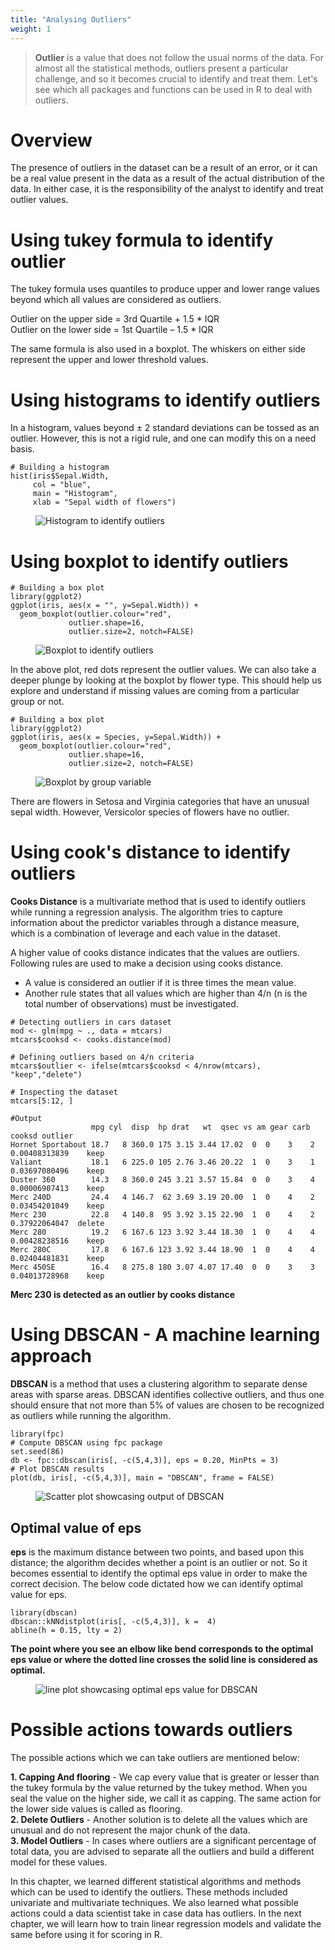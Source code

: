 ```yaml
---
title: "Analysing Outliers"
weight: 1
---
```


> **Outlier** is a value that does not follow the usual norms of the data. For almost all the statistical methods, outliers present a particular challenge, and so it becomes crucial to identify and treat them. Let's see which all packages and functions can be used in R to deal with outliers.

# Overview
The presence of outliers in the dataset can be a result of an error, or it can be a real value present in the data as a result of the actual distribution of the data. In either case, it is the responsibility of the analyst to identify and treat outlier values.

# Using tukey formula to identify outlier
The tukey formula uses quantiles to produce upper and lower range values beyond which all values are considered as outliers.

Outlier on the upper side = 3rd Quartile + 1.5 * IQR<br/>
Outlier on the lower side = 1st Quartile – 1.5 * IQR

The same formula is also used in a boxplot. The whiskers on either side represent the upper and lower threshold values.

# Using histograms to identify outliers
In a histogram, values beyond ± 2 standard deviations can be tossed as an outlier. However, this is not a rigid rule, and one can modify this on a need basis.

```
# Building a histogram
hist(iris$Sepal.Width,
     col = "blue",
     main = "Histogram",
     xlab = "Sepal width of flowers")
```

<figure>
  <img src="/images/outlier/hist1.jpeg" alt="Histogram to identify outliers">
</figure>

# Using boxplot to identify outliers

```
# Building a box plot
library(ggplot2)
ggplot(iris, aes(x = "", y=Sepal.Width)) +
  geom_boxplot(outlier.colour="red",
             outlier.shape=16,
             outlier.size=2, notch=FALSE)
```

<figure>
  <img src="/images/outlier/boxplot1.jpeg" alt="Boxplot to identify outliers">
</figure>

In the above plot, red dots represent the outlier values. We can also take a deeper plunge by looking at the boxplot by flower type. This should help us explore and understand if missing values are coming from a particular group or not.

```
# Building a box plot
library(ggplot2)
ggplot(iris, aes(x = Species, y=Sepal.Width)) +
  geom_boxplot(outlier.colour="red",
             outlier.shape=16,
             outlier.size=2, notch=FALSE)
```

<figure>
  <img src="/images/outlier/boxplot2.jpeg" alt="Boxplot by group variable">
</figure>

There are flowers in Setosa and Virginia categories that have an unusual sepal width. However, Versicolor species of flowers have no outlier.

# Using cook's distance to identify outliers
**Cooks Distance** is a multivariate method that is used to identify outliers while running a regression analysis. The algorithm tries to capture information about the predictor variables through a distance measure, which is a combination of leverage and each value in the dataset.

A higher value of cooks distance indicates that the values are outliers. Following rules are used to make a decision using cooks distance.

* A value is considered an outlier if it is three times the mean value.
* Another rule states that all values which are higher than 4/n (n is the total number of observations) must be investigated.

```
# Detecting outliers in cars dataset
mod <- glm(mpg ~ ., data = mtcars)
mtcars$cooksd <- cooks.distance(mod)

# Defining outliers based on 4/n criteria
mtcars$outlier <- ifelse(mtcars$cooksd < 4/nrow(mtcars), "keep","delete")

# Inspecting the dataset
mtcars[5:12, ]
```
```
#Output
                  mpg cyl  disp  hp drat   wt  qsec vs am gear carb        cooksd outlier
Hornet Sportabout 18.7   8 360.0 175 3.15 3.44 17.02  0  0    3    2 0.00408313839    keep
Valiant           18.1   6 225.0 105 2.76 3.46 20.22  1  0    3    1 0.03697080496    keep
Duster 360        14.3   8 360.0 245 3.21 3.57 15.84  0  0    3    4 0.00006907413    keep
Merc 240D         24.4   4 146.7  62 3.69 3.19 20.00  1  0    4    2 0.03454201049    keep
Merc 230          22.8   4 140.8  95 3.92 3.15 22.90  1  0    4    2 0.37922064047  delete
Merc 280          19.2   6 167.6 123 3.92 3.44 18.30  1  0    4    4 0.00428238516    keep
Merc 280C         17.8   6 167.6 123 3.92 3.44 18.90  1  0    4    4 0.02404481831    keep
Merc 450SE        16.4   8 275.8 180 3.07 4.07 17.40  0  0    3    3 0.04013728968    keep
```
**Merc 230 is detected as an outlier by cooks distance**

# Using DBSCAN - A machine learning approach
**DBSCAN** is a method that uses a clustering algorithm to separate dense areas with sparse areas. DBSCAN identifies collective outliers, and thus one should ensure that not more than 5% of values are chosen to be recognized as outliers while running the algorithm.

```
library(fpc)
# Compute DBSCAN using fpc package
set.seed(86)
db <- fpc::dbscan(iris[, -c(5,4,3)], eps = 0.20, MinPts = 3)
# Plot DBSCAN results
plot(db, iris[, -c(5,4,3)], main = "DBSCAN", frame = FALSE)
```

<figure>
  <img src="/images/outlier/dbscan1.jpeg" alt="Scatter plot showcasing output of DBSCAN">
</figure>

## Optimal value of **eps**
**eps** is the maximum distance between two points, and based upon this distance; the algorithm decides whether a point is an outlier or not. So it becomes essential to identify the optimal eps value in order to make the correct decision. The below code dictated how we can identify optimal value for eps.

```
library(dbscan)
dbscan::kNNdistplot(iris[, -c(5,4,3)], k =  4)
abline(h = 0.15, lty = 2)
```
**The point where you see an elbow like bend corresponds to the optimal eps value or where the dotted line crosses the solid line is considered as optimal.**


<figure>
  <img src="/images/outlier/dbscan2.jpeg" alt="line plot showcasing optimal eps value for DBSCAN">
</figure>


# Possible actions towards outliers
The possible actions which we can take outliers are mentioned below:

**1. Capping And flooring** - We cap every value that is greater or lesser than the tukey formula by the value returned by the tukey method. When you seal the value on the higher side, we call it as capping. The same action for the lower side values is called as flooring.<br/>
**2. Delete Outliers** - Another solution is to delete all the values which are unusual and do not represent the major chunk of the data.<br/>
**3. Model Outliers** - In cases where outliers are a significant percentage of total data, you are advised to separate all the outliers and build a different model for these values.

In this chapter, we learned different statistical algorithms and methods which can be used to identify the outliers. These methods included univariate and multivariate techniques. We also learned what possible actions could a data scientist take in case data has outliers. In the next chapter, we will learn how to train linear regression models and validate the same before using it for scoring in R.
